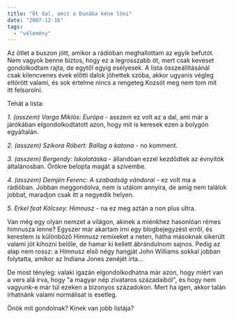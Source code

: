 ```yaml
---
title: "Öt dal, amit a Dunába kéne lőni"
date: "2007-12-16"
tags: 
  - "vélemény"
---
```


Az ötlet a buszon jött, amikor a rádióban meghallottam az egyik befutót. Nem vagyok benne biztos, hogy ez a legrosszabb öt, mert csak keveset gondolkodtam rajta, de egytől egyig esélyesek. A lista összeállításánál csak kilencvenes évek előtti dalok jöhettek szóba, akkor ugyanis végleg eltörött valami, és sok értelme nincs a rengeteg Kozsót meg nem tom mit itt felsorolni. 

Tehát a lista:

_1\. (asszem) Varga Miklós: Európa_ - asszem ez volt az a dal, ami már a járókában elgondolkodtatott azon, hogy mit is keresek ezen a bolygón egyáltalán.

_2\. (asszem) Szikora Róbert: Ballag a katona -_ no komment.

_3\. (asszem) Bergendy: Iskolatáska_ \- állandóan ezzel kezdődtek az évnyitók általánosban. Örökre belopta magát a szívembe.

_4\. (asszem) Demjén Ferenc: A szabadság vándorai_ \- ez volt ma a rádióban. Jobban meggondolva, nem is utálom annyira, de amíg nem találok jobbat, maradjon csak itt a negyedik helyen.

_5. Erkel feat Kölcsey: Himnusz_ - na ez meg aztán a non plus ultra.

Van még egy olyan nemzet a világon, akinek a miénkhez hasonlóan rémes himnusza lenne? Egyszer már akartam írni egy blogbejegyzést erről, és kerestem is különböző Himnusz remixeket a neten, hátha másoknak sikerült valami jót kihozni belőle, de hamar ki kellett ábrándulnom sajnos. Pedig az alap nem rossz: a Himnusz első négy hangját John Williams sokkal jobban folytatta, amikor az Indiana Jones zenéjét írta... 

De most tényleg: valaki igazán elgondolkodhatna már azon, hogy miért van a vers alá írva, hogy "a magyar nép zivataros századaiból", és hogy nem vagyunk-e már túl ezeken a bizonyos századokon. Mert ha igen, akkor talán írhatnánk valami normálisat is esetleg.

Önök mit gondolnak? Kinek van jobb listája?

